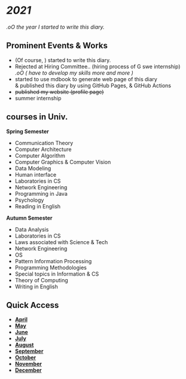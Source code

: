 # *2021*
*.oO the year I started to write this diary.*

## Prominent Events & Works
- (Of course, ) started to write this diary.
- Rejected at Hiring Committee.. (hiring process of G swe internship)  
  *.oO ( have to develop my skills more and more )*
- started to use mdbook to generate web page of this diary  
  & published this diary by using GitHub Pages, & GitHub Actions
- ~~published my website (profile page)~~ <!-- [my website (profile page)](https://otsukotsu.github.io/OtsuKotsuIO/) -->
- summer internship


## courses in Univ.
**Spring Semester**
- Communication Theory
- Computer Architecture
- Computer Algorithm
- Computer Graphics & Computer Vision
- Data Modeling
- Human interface
- Laboratories in CS
- Network Engineering
- Programming in Java
- Psychology
- Reading in English
  
**Autumn Semester**
- Data Analysis
- Laboratories in CS
- Laws associated with Science & Tech
- Network Engineering
- OS
- Pattern Information Processing
- Programming Methodologies
- Special topics in Information & CS
- Theory of Computing
- Writing in English

## Quick Access
- [**April**](./April/top.md)
- [**May**](./May/top.md)
- [**June**](./June/top.md)
- [**July**](./July/top.md)
- [**August**](./August/top.md)
- [**September**](./September/top.md)
- [**October**](./October/top.md)
- [**November**](./November/top.md)
- [**December**](./December/top.md)
